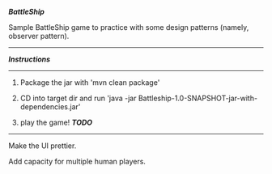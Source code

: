 
***BattleShip***

Sample BattleShip game to practice with some design patterns (namely, observer pattern).

---

***Instructions***

---


1) Package the jar with 'mvn clean package'


2) CD into target dir and run 'java -jar Battleship-1.0-SNAPSHOT-jar-with-dependencies.jar'


3) play the game!
***TODO***

---

Make the UI prettier.

Add capacity for multiple human players.

